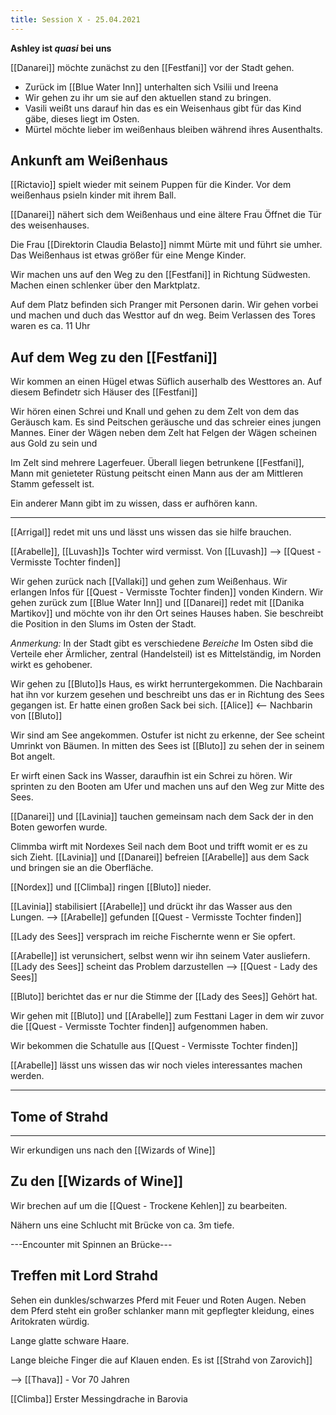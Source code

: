 ```yaml
---
title: Session X - 25.04.2021
---
```


**Ashley ist *quasi* bei uns**

[[Danarei]] möchte zunächst zu den [[Festfani]] vor der Stadt gehen.

* Zurück im [[Blue Water Inn]] unterhalten sich Vsilii und Ireena
* Wir gehen zu ihr um sie auf den aktuellen stand zu bringen.
* Vasili weißt uns darauf hin das es ein Weisenhaus gibt für das Kind gäbe, dieses liegt im Osten. 
* Mürtel möchte lieber im weißenhaus bleiben während ihres Ausenthalts.

## Ankunft am Weißenhaus

[[Rictavio]] spielt wieder mit seinem Puppen für die Kinder.
Vor dem weißenhaus psieln kinder mit ihrem Ball.

[[Danarei]] nähert sich dem Weißenhaus und eine ältere Frau Öffnet die Tür des weisenhauses.

Die Frau [[Direktorin Claudia Belasto]] nimmt Mürte mit und führt sie umher.
Das Weißenhaus ist etwas größer für eine Menge Kinder.

Wir machen uns auf den Weg zu den [[Festfani]] in Richtung Südwesten. Machen einen schlenker über den Marktplatz.

Auf dem Platz befinden sich Pranger mit Personen darin.
Wir gehen vorbei und machen und duch das Westtor auf dn weg. Beim Verlassen des Tores waren es ca. 11 Uhr

## Auf dem Weg zu den [[Festfani]]
Wir kommen an einen Hügel etwas Süflich auserhalb des Westtores an. Auf diesem Befindetr sich Häuser des [[Festfani]]

Wir hören einen Schrei und Knall und gehen zu dem Zelt von dem das Geräusch kam. Es sind Peitschen geräusche und das schreier eines jungen Mannes. Einer der Wägen neben dem Zelt hat Felgen der Wägen scheinen aus Gold zu sein und 

Im Zelt sind mehrere Lagerfeuer. Überall liegen betrunkene [[Festfani]], 
Mann mit genieteter Rüstung peitscht einen Mann aus der am Mittleren Stamm gefesselt ist.

Ein anderer Mann gibt im zu wissen, dass er aufhören kann.


---

[[Arrigal]] redet mit uns und lässt uns wissen das sie hilfe brauchen.

[[Arabelle]], [[Luvash]]s Tochter wird vermisst.
Von [[Luvash]] --> [[Quest - Vermisste Tochter finden]]

Wir gehen zurück nach [[Vallaki]] und gehen zum Weißenhaus.
Wir erlangen Infos für [[Quest - Vermisste Tochter finden]] vonden Kindern.
Wir gehen zurück zum [[Blue Water Inn]] und [[Danarei]] redet mit [[Danika Martikov]] und möchte von ihr den Ort seines Hauses haben. Sie beschreibt die Position in den Slums im Osten der Stadt.

*Anmerkung:* In der Stadt gibt es verschiedene *Bereiche* Im Osten sibd die Verteile eher Ärmlicher, zentral (Handelsteil) ist es Mittelständig, im Norden wirkt es gehobener.

Wir gehen zu [[Bluto]]s Haus, es wirkt herruntergekommen.
Die Nachbarain hat ihn vor kurzem gesehen und beschreibt uns das er in Richtung des Sees gegangen ist. Er hatte einen großen Sack bei sich.
[[Alice]] <-- Nachbarin von [[Bluto]]

Wir sind am See angekommen. 
Ostufer ist nicht zu erkenne, der See scheint Umrinkt von Bäumen. In mitten des Sees ist [[Bluto]] zu sehen der in seinem Bot angelt.

Er wirft einen Sack ins Wasser, daraufhin ist ein Schrei zu hören. Wir sprinten zu den Booten am Ufer und machen uns auf den Weg zur Mitte des Sees.

[[Danarei]] und [[Lavinia]] tauchen gemeinsam nach dem Sack der in den Boten geworfen wurde.

Climmba wirft mit Nordexes Seil nach dem Boot und trifft womit er es zu sich Zieht. [[Lavinia]] und [[Danarei]] befreien [[Arabelle]] aus dem Sack und bringen sie an die Oberfläche.

[[Nordex]] und [[Climba]] ringen [[Bluto]] nieder.

[[Lavinia]] stabilisiert [[Arabelle]] und drückt ihr das Wasser aus den Lungen.
--> [[Arabelle]] gefunden [[Quest - Vermisste Tochter finden]]

[[Lady des Sees]] versprach im reiche Fischernte wenn er Sie opfert.

[[Arabelle]] ist verunsichert, selbst wenn wir ihn seinem Vater ausliefern. [[Lady des Sees]] scheint das Problem darzustellen --> [[Quest - Lady des Sees]]

[[Bluto]] berichtet das er nur die Stimme der [[Lady des Sees]] Gehört hat.

Wir gehen mit [[Bluto]] und [[Arabelle]] zum Festtani Lager in dem wir zuvor die [[Quest - Vermisste Tochter finden]] aufgenommen haben.

Wir bekommen die Schatulle aus [[Quest - Vermisste Tochter finden]]

[[Arabelle]] lässt uns wissen das wir noch vieles interessantes machen werden.


---

## Tome of Strahd


---
Wir erkundigen uns nach den [[Wizards of Wine]]

## Zu den [[Wizards of Wine]]
Wir brechen auf um die [[Quest - Trockene Kehlen]] zu bearbeiten.

Nähern uns eine Schlucht mit Brücke von ca. 3m tiefe.



---Encounter mit Spinnen an Brücke---

## Treffen mit Lord Strahd
Sehen ein dunkles/schwarzes Pferd mit Feuer und Roten Augen.
Neben dem Pferd steht ein großer schlanker mann mit gepflegter kleidung, eines Aritokraten würdig.

Lange glatte schware Haare.

Lange bleiche Finger die auf Klauen enden.
Es ist [[Strahd von Zarovich]]


--> [[Thava]] - Vor 70 Jahren

[[Climba]] Erster Messingdrache in Barovia

